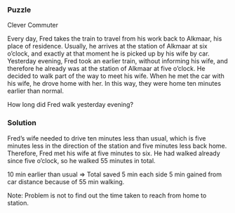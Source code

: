 ### Puzzle 

Clever Commuter 

Every day, Fred takes the train to travel from his work back to Alkmaar, his place of residence. Usually, he arrives at the station of Alkmaar at six o’clock, and exactly at that moment he is picked up by his wife by car. Yesterday evening, Fred took an earlier train, without informing his wife, and therefore he already was at the station of Alkmaar at five o’clock. He decided to walk part of the way to meet his wife. When he met the car with his wife, he drove home with her. In this way, they were home ten minutes earlier than normal.

How long did Fred walk yesterday evening?

### Solution 

Fred’s wife needed to drive ten minutes less than usual, which is five minutes less in the direction of the station and five minutes less back home. 
Therefore, Fred met his wife at five minutes to six. He had walked already since five o’clock, so he walked 55 minutes in total.

10 min earlier than usual => Total saved 5 min each side
5 min gained from car distance because of 55 min walking. 


Note: Problem is not to find out the time taken to reach from home to station. 

